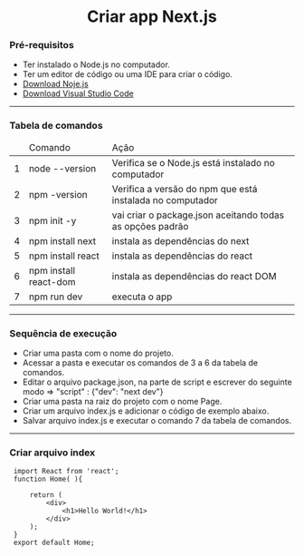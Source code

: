<h1 align="center"> Criar app Next.js </h1>

<div>
     <h3 align="left">Pré-requisitos</h3>
     <ul>
          <li>Ter instalado o Node.js no computador.</li>
          <li>Ter um editor de código ou uma IDE para criar o código.</li>
          <li><a href="https://nodejs.org/en/download/">Download Noje.js</a></li>
          <li><a href="https://code.visualstudio.com/">Download Visual Studio Code</a></li>
     </ul>
</div>

<div>
<hr>
<h3 align="left">Tabela de comandos</h3>
<table>
     <thead>
          <tr>
               <td></td>
               <td>Comando</td>
               <td>Ação</td>
          </tr>
     </thead>
     <tbody>
           <tr>
               <td>1</td>
               <td>node --version</td>
               <td>Verifica se o Node.js está instalado no computador</td>
          </tr>
           <tr>
               <td>2</td>
               <td>npm -version</td>
               <td>Verifica a versão do npm que está instalada no computador</td>
          </tr>
          <tr>
               <td>3</td>
               <td>npm init -y</td>
               <td>vai criar o package.json aceitando todas as opções padrão</td>
          </tr>
          <tr>
               <td>4</td>
               <td>npm install next</td>
               <td>instala as dependências do next</td>
          </tr>
          <tr>
               <td>5</td>
               <td>npm install react</td>
               <td>instala as dependências do react</td>
          </tr>
          <tr>
               <td>6</td>
               <td>npm install react-dom</td>
               <td>instala as dependências do react DOM</td>
          </tr>
          <tr>
               <td>7</td>
               <td>npm run dev</td>
               <td>executa o app</td>
          </tr>
     </tbody>
</table>
</div>

<div>
<hr>
<h3 align="left"> Sequência de execução </h3>
<ul>
     <li>Criar uma pasta com o nome do projeto.</li>
     <li>Acessar a pasta e executar os comandos de 3 a 6 da tabela de comandos.</li>
     <li>Editar o arquivo package.json, na parte de script e escrever do seguinte modo => "script" : {"dev": "next dev"}</li>
     <li> Criar uma pasta na raiz do projeto com o nome Page.</li>
     <li> Criar um arquivo index.js e adicionar o código de exemplo abaixo.</li>
     <li> Salvar arquivo index.js e executar o comando 7 da tabela de comandos.</li>
</ul>
</div>

<div>
<hr>
<h3 align="left"> Criar arquivo index </h3>
<div>
     
     import React from 'react';
     function Home( ){

         return (
             <div>
                 <h1>Hello World!</h1>
             </div>
         );
     }
     export default Home;     
</div>
</div>     


